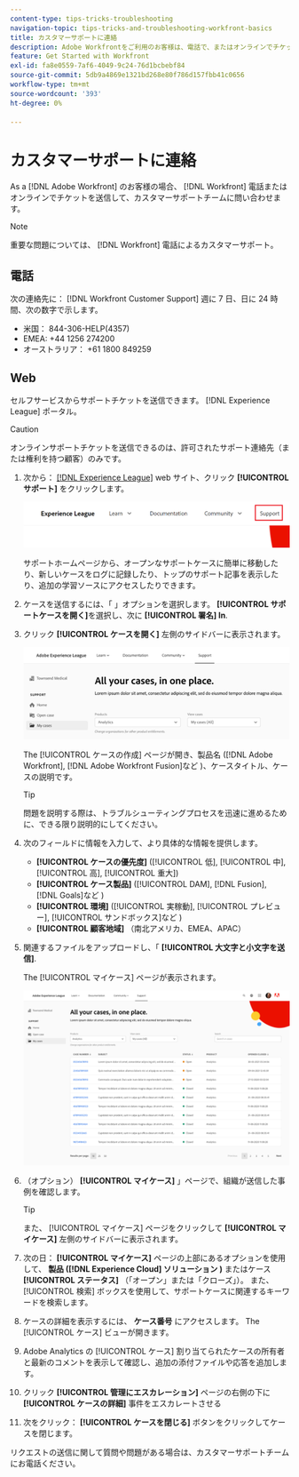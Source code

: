 ```yaml
---
content-type: tips-tricks-troubleshooting
navigation-topic: tips-tricks-and-troubleshooting-workfront-basics
title: カスタマーサポートに連絡
description: Adobe Workfrontをご利用のお客様は、電話で、またはオンラインでチケットを送信することで、Workfrontカスタマーサポートチームに連絡できます。
feature: Get Started with Workfront
exl-id: fa8e0559-7af6-4049-9c24-76d1bcbebf84
source-git-commit: 5db9a4869e1321bd268e80f786d157fbb41c0656
workflow-type: tm+mt
source-wordcount: '393'
ht-degree: 0%

---
```


# カスタマーサポートに連絡

<!--
<p>(We need to keep this as a standalone article. It is linked in multiple articles and FAQs.)</p>
-->

As a [!DNL Adobe Workfront] のお客様の場合、 [!DNL Workfront] 電話またはオンラインでチケットを送信して、カスタマーサポートチームに問い合わせます。

>[!NOTE]
>
>重要な問題については、 [!DNL Workfront] 電話によるカスタマーサポート。

## 電話

次の連絡先に： [!DNL Workfront Customer Support] 週に 7 日、日に 24 時間、次の数字で示します。

* 米国： 844-306-HELP(4357)
* EMEA: +44 1256 274200
* オーストラリア： +61 1800 849259

## Web

セルフサービスからサポートチケットを送信できます。 [!DNL Experience League] ポータル。

>[!CAUTION]
>
>オンラインサポートチケットを送信できるのは、許可されたサポート連絡先（または権利を持つ顧客）のみです。


1. 次から： [[!DNL Experience League]](https://experienceleague.adobe.com) web サイト、クリック **[!UICONTROL サポート]**  をクリックします。

   ![](assets/experience-league-top-navigation-with-support-highlighted.png)

   サポートホームページから、オープンなサポートケースに簡単に移動したり、新しいケースをログに記録したり、トップのサポート記事を表示したり、追加の学習ソースにアクセスしたりできます。

1. ケースを送信するには、「 」オプションを選択します。 **[!UICONTROL サポートケースを開く]**&#x200B;を選択し、次に **[!UICONTROL 署名] In**.

1. クリック **[!UICONTROL ケースを開く]** 左側のサイドバーに表示されます。

   ![](assets/left-nav-bar-for-exl-support-portal.png)

   The [!UICONTROL ケースの作成] ページが開き、製品名 ([!DNL Adobe Workfront], [!DNL Adobe Workfront Fusion]など )、ケースタイトル、ケースの説明です。

   >[!TIP]
   >
   >問題を説明する際は、トラブルシューティングプロセスを迅速に進めるために、できる限り説明的にしてください。


1. 次のフィールドに情報を入力して、より具体的な情報を提供します。

   * **[!UICONTROL ケースの優先度]** ([!UICONTROL 低], [!UICONTROL 中], [!UICONTROL 高], [!UICONTROL 重大])
   * **[!UICONTROL ケース製品]** ([!UICONTROL DAM], [!DNL Fusion], [!DNL Goals]など )
   * **[!UICONTROL 環境]** ([!UICONTROL 実稼動], [!UICONTROL プレビュー], [!UICONTROL サンドボックス]など )
   * **[!UICONTROL 顧客地域]** （南北アメリカ、EMEA、APAC）

1. 関連するファイルをアップロードし、「 **[!UICONTROL 大文字と小文字を送信]**.

   The [!UICONTROL マイケース] ページが表示されます。

   ![](assets/all-cases-list-exl-support-portal.png)

1. （オプション） **[!UICONTROL マイケース]** 」ページで、組織が送信した事例を確認します。

   >[!TIP]
   >
   >また、 [!UICONTROL マイケース] ページをクリックして **[!UICONTROL マイケース]** 左側のサイドバーに表示されます。

1. 次の日： **[!UICONTROL マイケース]** ページの上部にあるオプションを使用して、 **製品 ([!DNL Experience Cloud] ソリューション )** またはケース **[!UICONTROL ステータス]** （「オープン」または「クローズ」）。 また、 [!UICONTROL 検索] ボックスを使用して、サポートケースに関連するキーワードを検索します。

1. ケースの詳細を表示するには、 **ケース番号** にアクセスします。 The [!UICONTROL ケース] ビューが開きます。

1. Adobe Analytics の [!UICONTROL ケース] 割り当てられたケースの所有者と最新のコメントを表示して確認し、追加の添付ファイルや応答を追加します。

1. クリック **[!UICONTROL 管理にエスカレーション]** ページの右側の下に **[!UICONTROL ケースの詳細]** 事件をエスカレートさせる

1. 次をクリック： **[!UICONTROL ケースを閉じる]** ボタンをクリックしてケースを閉じます。


リクエストの送信に関して質問や問題がある場合は、カスタマーサポートチームにお電話ください。



<!--drafted: I took the information above from this blog post by Jon Chen (on September 13, 2022): https://experienceleaguecommunities.adobe.com/t5/workfront-blogs/how-to-submit-a-support-ticket-on-experience-league/ba-p/461737)

- this is the information that was there before - pointing to WorkfrontOne: 

If you are logged in as an Authorized Support Contact, you can contact Workfront Customer Support through the Workfront One site and create a case, formally called a ticket.

1. Log in to [**one.workfront.com**](https://one.workfront.com/) as an Authorized Support Contact.
1. On the **Home** page, click **Support**.

   ![](assets/supporthome-350x138.png)

   The Customer Support page displays.

   >[!NOTE]
   >
   >If you don't see the Support option on the Home page, you are not an Authorized Support Contact. Your Workfront administrator can contact Workfront Customer Support and request you be added an Authorized Support Contact. If you are the only Workfront administrator for your organization, contact the Workfront Support team by phone.

1. Complete the fields in the **Create a Support Case** form. All fields are required.  

   <table style="table-layout:auto">
    <tr>
        <td><strong>Subject</strong></td>
        <td>Type a brief question or explanation of the issue you are experiencing.</td>
    </tr>
    <tr>
        <td><strong>Description</strong></td>
        <td>Type a detailed description of the issue. Include as much information as possible.</td>
    </tr>
    <tr>
        <td><strong>Priority</strong></td>
        <td> </td>
    </tr>
    <tr>
        <td><strong>Case Product</strong></td>
        <td>Select the product in which you are experiencing the issue. If the issue is not related to a specific product, select None.</td>
    </tr>
    <tr>
        <td><strong>Product Area</strong></td>
        <td>Select the area of the product that best relates to the issue. If the related area is not listed in the drop-down menu, select Not Listed.</td>
    </tr>
    <tr>
        <td><strong>Environment</strong></td>
        <td>Select the environment in which the issue occurs. If you are seeing the issue in both the Production and Sandbox environments, please select Production.</td>
    </tr>
    <tr>
        <td><strong>Customer Region</strong></td>
        <td> </td>
    </tr>
   </table>

1. (Optional) Attach a file, such as an image or video file.

   1. At the bottom of the form, click **Upload File**.
   1. Click **Upload File**, then browse for and select the desired file.

      ![](assets/supportselectfile-350x368.png)

   1. Click **Done** to upload the file to the case.

1. Click **Submit** to submit the case to Workfront Customer Support.

-->


